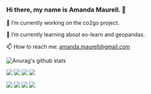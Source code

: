 ### Hi there, my name is Amanda Maurell. 👋



🔭 I’m currently working on the co2go project.

🌱 I’m currently learning about eo-learn and geopandas.

📫 How to reach me: amanda.maurell@gmail.com

![Anurag's github stats](https://github-readme-stats.vercel.app/api?username=amandamaurell&count_private=true&show_icons=true)

<img src="https://img.shields.io/badge/python%20-%2314354C.svg?&style=for-the-badge&logo=python&logoColor=white"/> <img src ="https://img.shields.io/badge/sqlite-%2307405e.svg?&style=for-the-badge&logo=sqlite&logoColor=white"/> <img src="https://img.shields.io/badge/Google%20Cloud%20-%234285F4.svg?&style=for-the-badge&logo=google-cloud&logoColor=white"/> <img src="https://img.shields.io/badge/heroku%20-%23430098.svg?&style=for-the-badge&logo=heroku&logoColor=white"/> 

<img src="https://img.shields.io/badge/pandas%20-%23150458.svg?&style=for-the-badge&logo=pandas&logoColor=white" /> <img src="https://img.shields.io/badge/numpy%20-%23013243.svg?&style=for-the-badge&logo=numpy&logoColor=white" /> <img src="https://img.shields.io/badge/TensorFlow%20-%23FF6F00.svg?&style=for-the-badge&logo=TensorFlow&logoColor=white" /> <img src="https://img.shields.io/badge/Jupyter%20-%23F37626.svg?&style=for-the-badge&logo=Jupyter&logoColor=white" />

<!--
**amandamaurell/amandamaurell** is a ✨ _special_ ✨ repository because its `README.md` (this file) appears on your GitHub profile.
